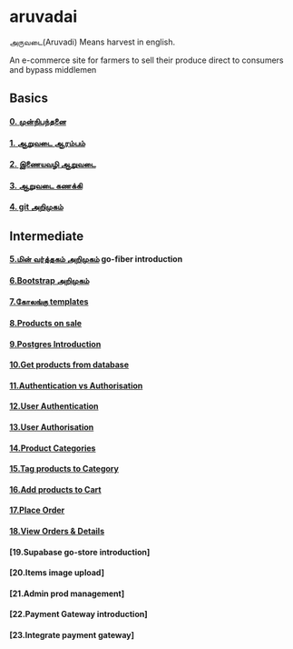 # aruvadai
அருவடை(Aruvadi) Means harvest in english.

An e-commerce site for farmers to sell their produce direct to consumers and bypass middlemen

## Basics
#### [0. முன்நிபந்தனை](chapters/0.prerequisite.md)
#### [1. ஆறுவடை ஆரம்பம்](chapters/1.aruvadai_aarambam.md)
#### [2. இணையவழி ஆறுவடை](chapters/2.basic_http_server.md)
#### [3. ஆறுவடை கணக்கி](chapters/3.http_calculator.md)
#### [4. git அறிமுகம்](chapters/4.git_introduction.md)

## Intermediate
#### [5.மின் வர்த்தகம் அறிமுகம்](chapters/5.e-commerce_introduction.md) go-fiber introduction
#### [6.Bootstrap அறிமுகம்](chapters/7.bootstrap_introduction.md)
#### [7.கோலங்கு templates](chapters/6.golang_templates.md)
#### [8.Products on sale](chapters/8.products_on_sale.md)
#### [9.Postgres Introduction](chapters/9.postgres_introduction.md)
#### [10.Get products from database](chapters/10.get_products_from_database.md)
#### [11.Authentication vs Authorisation](Chapters/11.autenthicaiton_vs_authorisation.md)
#### [12.User Authentication](chapters/12.User_authentication.md)
#### [13.User Authorisation](chapters/13.user_authorisation.md)
#### [14.Product Categories](chapters/14.product_categories.md)
#### [15.Tag products to Category](chapters/15.tag_products_to_category.md)
#### [16.Add products to Cart](chapter/15.add_produts_to_cart.md)
#### [17.Place Order](chapter/16.place_order.md)
#### [18.View Orders & Details](chapter/17.view_order.md)
#### [19.Supabase go-store introduction]
#### [20.Items image upload]
#### [21.Admin prod management]
#### [22.Payment Gateway introduction]
#### [23.Integrate payment gateway]

